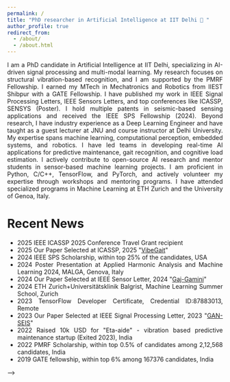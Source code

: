 ```yaml
---
permalink: /
title: "PhD researcher in Artificial Intelligence at IIT Delhi 🤖 "
author_profile: true
redirect_from: 
  - /about/
  - /about.html
---
```


<script src="/assets/js/clippy.js"></script>

<div style="text-align: justify;"> <p> I am a PhD candidate in Artificial Intelligence at IIT Delhi, specializing in AI-driven signal processing and multi-modal learning. My research focuses on structural vibration-based recognition, and I am supported by the PMRF Fellowship. I earned my MTech in Mechatronics and Robotics from IIEST Shibpur with a GATE Fellowship. I have published my work in IEEE Signal Processing Letters, IEEE Sensors Letters, and top conferences like ICASSP, SENSYS (Poster). I hold multiple patents in seismic-based sensing applications and received the IEEE SPS Fellowship (2024). Beyond research, I have industry experience as a Deep Learning Engineer and have taught as a guest lecturer at JNU and course instructor at Delhi University. My expertise spans machine learning, computational perception, embedded systems, and robotics. I have led teams in developing real-time AI applications for predictive maintenance, gait recognition, and cognitive load estimation. I actively contribute to open-source AI research and mentor students in sensor-based machine learning projects. I am proficient in Python, C/C++, TensorFlow, and PyTorch, and actively volunteer my expertise through workshops and mentoring programs. I have attended specialized programs in Machine Learning at ETH Zurich and the University of Genoa, Italy. </p>

<!-- # Research Visit Map -->

<!-- <p>I teach Cloud Computing at live-courses in NPTEL. This is my latest class. You can find more details at teching section:</p>
<iframe width="560" height="315" src="https://www.youtube.com/embed/o9_QVS65WL0" frameborder="0" allow="accelerometer; autoplay; clipboard-write; encrypted-media; gyroscope; picture-in-picture" allowfullscreen></iframe> -->


<h1>Recent News</h1>
<ul>
  <!-- <li>2025 Our Paper Accepted at 15th International Workshop on Structural Health Monitoring (IWSHM)</li>
  <li>2025 Our Paper Accepted at ACM-SENSYS (poster)</li> -->
  <!-- <li>2025 Selected as IEEE-SPS Delhi Chapter Student Head</li> -->
  <li>2025 IEEE ICASSP 2025 Conference Travel Grant recipient</li>
  <li>2025 Our Paper Selected at ICASSP, 2025 "<a href="https://ieeexplore.ieee.org/stamp/stamp.jsp?arnumber=10888251">VibeGait</a>"</li>
  <li>2024 IEEE SPS Scholarship, within top 25% of the candidates, USA</li>
  <li>2024 Poster Presentation at Applied Harmonic Analysis and Machine Learning 2024, MALGA, Genova, Italy </li>
  <li>2024 Our Paper Selected at IEEE Sensor Letter, 2024 "<a href="https://ieeexplore.ieee.org/document/10634750">Gaj-Gamini</a>"</li>
  <li>2024 ETH Zurich+Universitätsklinik Balgrist, Machine Learning Summer School, Zurich</li>
  <li>2023 TensorFlow Developer Certificate, Credential ID:87883013, Remote</li>
  <li>2023 Our Paper Selected at IEEE Signal Processing Letter, 2023 "<a href="https://ieeexplore.ieee.org/document/10314463">GAN-SEIS</a>"</li>
  <li>2022 Raised 10k USD for "Eta-aide" - vibration based predictive maintenance startup (Exited 2023), India</li>
  <li>2022 PMRF Scholarship, within top 0.5% of candidates among 2,12,568 candidates, India</li>
  <li>2019 GATE fellowship, within top 6% among 167376 candidates, India</li>
</ul>

<!-- <p>This Map represents all the places I have visited to present my research</p>
<iframe src="/talkmap/map.html" height="500" width="500" style="border:none;"></iframe> -->

<!-- <iframe src="leaflet_debug.html" width="100%" height="600" style="border: none;"></iframe> -->

<!-- This is the front page of a website that is powered by the [Academic Pages template](https://github.com/academicpages/academicpages.github.io) and hosted on GitHub pages. [GitHub pages](https://pages.github.com) is a free service in which websites are built and hosted from code and data stored in a GitHub repository, automatically updating when a new commit is made to the repository. This template was forked from the [Minimal Mistakes Jekyll Theme](https://mmistakes.github.io/minimal-mistakes/) created by Michael Rose, and then extended to support the kinds of content that academics have: publications, talks, teaching, a portfolio, blog posts, and a dynamically-generated CV. You can fork [this template](https://github.com/academicpages/academicpages.github.io) right now, modify the configuration and markdown files, add your own PDFs and other content, and have your own site for free, with no ads! -->

<!-- A data-driven personal website
======
Like many other Jekyll-based GitHub Pages templates, Academic Pages makes you separate the website's content from its form. The content & metadata of your website are in structured markdown files, while various other files constitute the theme, specifying how to transform that content & metadata into HTML pages. You keep these various markdown (.md), YAML (.yml), HTML, and CSS files in a public GitHub repository. Each time you commit and push an update to the repository, the [GitHub pages](https://pages.github.com/) service creates static HTML pages based on these files, which are hosted on GitHub's servers free of charge.

Many of the features of dynamic content management systems (like Wordpress) can be achieved in this fashion, using a fraction of the computational resources and with far less vulnerability to hacking and DDoSing. You can also modify the theme to your heart's content without touching the content of your site. If you get to a point where you've broken something in Jekyll/HTML/CSS beyond repair, your markdown files describing your talks, publications, etc. are safe. You can rollback the changes or even delete the repository and start over - just be sure to save the markdown files! Finally, you can also write scripts that process the structured data on the site, such as [this one](https://github.com/academicpages/academicpages.github.io/blob/master/talkmap.ipynb) that analyzes metadata in pages about talks to display [a map of every location you've given a talk](https://academicpages.github.io/talkmap.html). -->
<!-- 
Getting started
======
1. Register a GitHub account if you don't have one and confirm your e-mail (required!)
1. Fork [this template](https://github.com/academicpages/academicpages.github.io) by clicking the "Use this template" button in the top right. 
1. Go to the repository's settings (rightmost item in the tabs that start with "Code", should be below "Unwatch"). Rename the repository "[your GitHub username].github.io", which will also be your website's URL.
1. Set site-wide configuration and create content & metadata (see below -- also see [this set of diffs](http://archive.is/3TPas) showing what files were changed to set up [an example site](https://getorg-testacct.github.io) for a user with the username "getorg-testacct")
1. Upload any files (like PDFs, .zip files, etc.) to the files/ directory. They will appear at https://[your GitHub username].github.io/files/example.pdf.  
1. Check status by going to the repository settings, in the "GitHub pages" section

Site-wide configuration
------
The main configuration file for the site is in the base directory in [_config.yml](https://github.com/academicpages/academicpages.github.io/blob/master/_config.yml), which defines the content in the sidebars and other site-wide features. You will need to replace the default variables with ones about yourself and your site's github repository. The configuration file for the top menu is in [_data/navigation.yml](https://github.com/academicpages/academicpages.github.io/blob/master/_data/navigation.yml). For example, if you don't have a portfolio or blog posts, you can remove those items from that navigation.yml file to remove them from the header. 

Create content & metadata
------
For site content, there is one markdown file for each type of content, which are stored in directories like _publications, _talks, _posts, _teaching, or _pages. For example, each talk is a markdown file in the [_talks directory](https://github.com/academicpages/academicpages.github.io/tree/master/_talks). At the top of each markdown file is structured data in YAML about the talk, which the theme will parse to do lots of cool stuff. The same structured data about a talk is used to generate the list of talks on the [Talks page](https://academicpages.github.io/talks), each [individual page](https://academicpages.github.io/talks/2012-03-01-talk-1) for specific talks, the talks section for the [CV page](https://academicpages.github.io/cv), and the [map of places you've given a talk](https://academicpages.github.io/talkmap.html) (if you run this [python file](https://github.com/academicpages/academicpages.github.io/blob/master/talkmap.py) or [Jupyter notebook](https://github.com/academicpages/academicpages.github.io/blob/master/talkmap.ipynb), which creates the HTML for the map based on the contents of the _talks directory). -->
<!-- 
**Markdown generator**

The repository includes [a set of Jupyter notebooks](https://github.com/academicpages/academicpages.github.io/tree/master/markdown_generator
) that converts a CSV containing structured data about talks or presentations into individual markdown files that will be properly formatted for the Academic Pages template. The sample CSVs in that directory are the ones I used to create my own personal website at stuartgeiger.com. My usual workflow is that I keep a spreadsheet of my publications and talks, then run the code in these notebooks to generate the markdown files, then commit and push them to the GitHub repository.

How to edit your site's GitHub repository
------
Many people use a git client to create files on their local computer and then push them to GitHub's servers. If you are not familiar with git, you can directly edit these configuration and markdown files directly in the github.com interface. Navigate to a file (like [this one](https://github.com/academicpages/academicpages.github.io/blob/master/_talks/2012-03-01-talk-1.md) and click the pencil icon in the top right of the content preview (to the right of the "Raw | Blame | History" buttons). You can delete a file by clicking the trashcan icon to the right of the pencil icon. You can also create new files or upload files by navigating to a directory and clicking the "Create new file" or "Upload files" buttons. 

Example: editing a markdown file for a talk
<!-- ![Editing a markdown file for a talk](/images/editing-talk.png) -->

<!-- For more info --> -->
<!-- ------
More info about configuring Academic Pages can be found in [the guide](https://academicpages.github.io/markdown/), the [growing wiki](https://github.com/academicpages/academicpages.github.io/wiki), and you can always [ask a question on GitHub](https://github.com/academicpages/academicpages.github.io/discussions). The [guides for the Minimal Mistakes theme](https://mmistakes.github.io/minimal-mistakes/docs/configuration/) (which this theme was forked from) might also be helpful. -->
